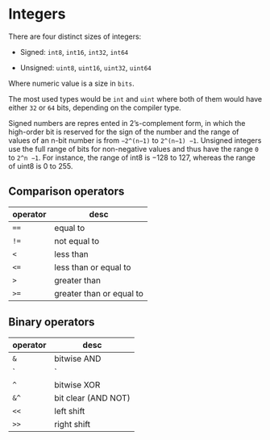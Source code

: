 # Integers

There are four distinct sizes of integers:

* Signed: `int8`, `int16`, `int32`, `int64`

* Unsigned: `uint8`, `uint16`, `uint32`, `uint64`

Where numeric value is a size in `bits`. 

The most used types would be `int` and `uint` where both of them would have either `32` or `64` bits, depending on the compiler type.

Signed numbers are repres ented in 2’s-complement form, in which the high-order bit is
reserved for the sign of the number and the range of values of an n-bit number is from `−2^(n−1)`
to `2^(n−1) −1`. Unsigned integers use the full range of bits for non-negative values and thus have
the range `0` to `2^n −1`. For instance, the range of int8 is −128 to 127, whereas the range of
uint8 is 0 to 255.

## Comparison operators

| operator | desc |
|----|----|
| `==` | equal to |
| `!=` | not equal to |
| `<`  | less than |
| `<=` | less than or equal to |
| `>`  | greater than |
| `>=` | greater than or equal to |

## Binary operators

| operator | desc |
|----|----|
| `&` | bitwise AND |
| `|` | bitwise OR |
| `^`  | bitwise XOR |
| `&^` | bit clear (AND NOT) |
| `<<`  | left shift |
| `>>` | right shift |

